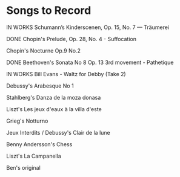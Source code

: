 # Songs to Record

IN WORKS Schumann’s Kinderscenen, Op. 15, No. 7 — Träumerei

DONE Chopin's Prelude, Op. 28, No. 4 - Suffocation

Chopin's Nocturne Op.9 No.2

DONE Beethoven's Sonata No 8 Op. 13 3rd movement - Pathetique

IN WORKS Bill Evans - Waltz for Debby (Take 2)

Debussy's Arabesque No 1

Stahlberg's Danza de la moza donasa

Liszt's Les jeux d'eaux à la villa d'este

Grieg's Notturno

Jeux Interdits / Debussy's Clair de la lune

Benny Andersson's Chess

Liszt's La Campanella

Ben's original

